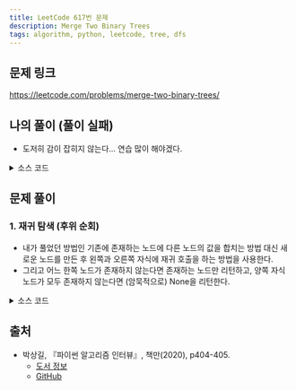 ```yaml
---
title: LeetCode 617번 문제
description: Merge Two Binary Trees
tags: algorithm, python, leetcode, tree, dfs
---
```


## 문제 링크

https://leetcode.com/problems/merge-two-binary-trees/

## 나의 풀이 (풀이 실패)

- 도저히 감이 잡히지 않는다... 연습 많이 해야겠다.

<details>
<summary>소스 코드</summary>
<div markdown="1">

```python
from typing import Optional


class TreeNode:
    def __init__(self, val=0, left=None, right=None):
        self.val = val
        self.left = left
        self.right = right


class MySolution1:
    def mergeTrees(self, root1: Optional[TreeNode], root2: Optional[TreeNode]) -> Optional[TreeNode]:
        if root1 and root2:
            root1.left = self.mergeTrees(root1.left, root2.left)
            root1.right = self.mergeTrees(root1.right, root2.right)
            root1.val += root2.val
        elif root1 and not root2:
            root1.left = self.mergeTrees(root1.left, None)
            root1.right = self.mergeTrees(root1.right, None)
        elif root2 and not root1:
            root2.left = self.mergeTrees(None, root2.left)
            root2.right = self.mergeTrees(None, root2.right)
            return root2

        return root1
```

</div>
</details>

## 문제 풀이

### 1. 재귀 탐색 (후위 순회)

- 내가 풀었던 방법인 기존에 존재하는 노드에 다른 노드의 값을 합치는 방법 대신 새로운 노드를 만든 후 왼쪽과 오른쪽 자식에 재귀 호출을 하는 방법을 사용한다.
- 그리고 어느 한쪽 노드가 존재하지 않는다면 존재하는 노드만 리턴하고, 양쪽 자식 노드가 모두 존재하지 않는다면 (암묵적으로) None을 리턴한다.

<details>
<summary>소스 코드</summary>
<div markdown="1">

```python
from typing import Optional


class TreeNode:
    def __init__(self, val=0, left=None, right=None):
        self.val = val
        self.left = left
        self.right = right


class Solution1:
    def mergeTrees(self, root1: Optional[TreeNode], root2: Optional[TreeNode]) -> Optional[TreeNode]:
        if root1 and root2:
            node = TreeNode(root1.val + root2.val)
            node.left = self.mergeTrees(root1.left, root2.left)
            node.right = self.mergeTrees(root1.right, root2.right)
            return node
        else:
            return root1 or root2
```

</div>
</details>

## 출처

- 박상길, 『파이썬 알고리즘 인터뷰』, 책만(2020), p404-405.
  - [도서 정보](https://www.onlybook.co.kr/entry/algorithm-interview)
  - [GitHub](https://github.com/onlybooks/algorithm-interview)
